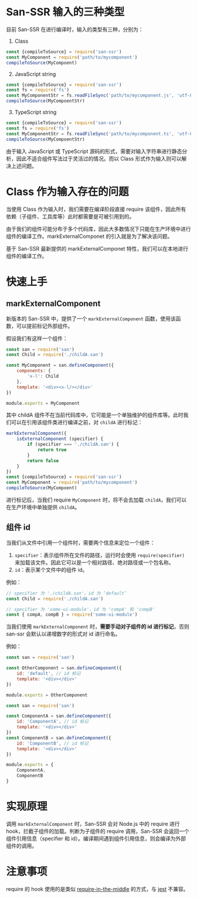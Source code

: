 # San-SSR 输入的三种类型

目前 San-SSR 在进行编译时，输入的类型有三种，分别为：

1. Class

```javascript
const {compileToSource} = require('san-ssr')
const MyComponent = require('path/to/mycomponent')
compileToSource(MyCompoent)
```

2. JavaScript string

```javascript
const {compileToSource} = require('san-ssr')
const fs = require('fs')
const MyComponentStr = fs.readFileSync('path/to/mycomponent.js', 'utf-8')
compileToSource(MyCompoentStr)
```

3. TypeScript string

```javascript
const {compileToSource} = require('san-ssr')
const fs = require('fs')
const MyComponentStr = fs.readFileSync('path/to/mycomponent.ts', 'utf-8')
compileToSource(MyCompoentStr)
```

由于输入 JavaScript 或 TypeScript 源码的形式，需要对输入字符串进行静态分析，因此不适合组件写法过于灵活过的情况。而以 Class 形式作为输入则可以解决上述问题。

# Class 作为输入存在的问题

当使用 Class 作为输入时，我们需要在编译阶段直接 require 该组件，因此所有依赖（子组件、工具库等）此时都需要是可被引用到的。

由于我们的组件可能分布于多个代码库，因此大多数情况下只能在生产环境中进行组件的编译工作。markExternalComponet 的引入就是为了解决该问题。

基于 San-SSR 最新提供的 markExternalComponet 特性，我们可以在本地进行组件的编译工作。

# 快速上手

## markExternalComponent

新版本的 San-SSR 中，提供了一个 `markExternalComponent` 函数，使用该函数，可以提前标记外部组件。

假设我们有这样一个组件：

```javascript
const san = require('san')
const Child = require('./childA.san')

const MyComponent = san.defineComponent({
    components: {
        'x-l': Child
    },
    template: '<div><x-l/></div>'
})

module.exports = MyComponent
```

其中 childA 组件不在当前代码库中，它可能是一个单独维护的组件库等。此时我们可以在引用该组件类进行编译之前，对 `childA` 进行标记：

```javascript
markExternalComponent({
    isExternalComponent (specifier) {
        if (specifier === './childA.san') {
            return true
        }
        return false
    }
})
const {compileToSource} = require('san-ssr')
const MyComponent = require('path/to/mycomponent')
compileToSource(MyCompoent)
```

进行标记后，当我们 require `MyComponent` 时，将不会去加载 `childA`，我们可以在生产环境中单独提供 `childA`。

## 组件 id

当我们从文件中引用一个组件时，需要两个信息来定位一个组件：

1. `specifier`：表示组件所在文件的路径，运行时会使用 `require(specifier)` 来加载该文件。因此它可以是一个相对路径、绝对路径或一个包名称。
2. `id`：表示某个文件中的组件 id。

例如：

```javascript
// specifier 为 './childA.san'，id 为 ‘default’
const Child = require('./childA.san')
```

```javascript
// specifier 为 'some-ui-module'，id 为 'compA' 和 'compB'
const { compA, compB } = require('some-ui-module')
```

当我们使用 `markExternalComponent` 时，**需要手动对子组件的 id 进行标记**，否则 san-ssr 会默认以递增数字的形式对 id 进行命名。

例如：

```javascript
const san = require('san')

const OtherComponent = san.defineComponent({
    id: 'default', // id 标记
    template: '<div></div>'
})

module.exports = OtherComponent
```

```javascript
const san = require('san')

const ComponentA = san.defineComponent({
    id: 'ComponentA', // id 标记
    template: '<div></div>'
})
const ComponentB = san.defineComponent({
    id: 'ComponentB', // id 标记
    template: '<div></div>'
})

module.exports = {
    ComponentA,
    ComponentB
}
```

# 实现原理

调用 `markExternalComponent` 时，San-SSR 会对 Node.js 中的 require 进行 hook，拦截子组件的加载。判断为子组件的 require 调用，San-SSR 会返回一个组件引用信息（specifier 和 id）。编译期间遇到组件引用信息，则会编译为外部组件的调用。

# 注意事项

require 的 hook 使用的是类似 [require-in-the-middle](https://www.npmjs.com/package/require-in-the-middle) 的方式，与 [jest](https://www.npmjs.com/package/jest) 不兼容。

